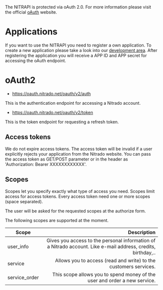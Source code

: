 The NITRAPI is protected via oAuth 2.0. For more information please visit the official [oAuth](http://oauth.net/2/) website.

# Applications

If you want to use the NITRAPI you need to register a own application. To create a new application please take a look into our [development area](https://server.nitrado.net/developer/index). After registering the application you will receive a APP ID and APP secret for accessing the oAuth endpoint. 

# oAuth2

- https://oauth.nitrado.net/oauth/v2/auth

This is the authentication endpoint for accessing a Nitrado account.

- https://oauth.nitrado.net/oauth/v2/token

This is the token endpoint for requesting a refresh token.

## Access tokens

We do not expire access tokens. The access token will be invalid if a user explicitly rejects your application from the Nitrado website.
You can pass the access token as GET/POST parameter or in the header as 'Authorization: Bearer XXXXXXXXXXXX'.

## Scopes

Scopes let you specify exactly what type of access you need. Scopes limit access for access tokens. 
Every access token need one or more scopes (space separated).

The user will be asked for the requested scopes at the authorize form.

The following scopes are supported at the moment. 


| Scope                |  Description   |
| -------------------- | -------------: |
| user_info            | Gives you access to the personal information of a Nitrado account. Like e-mail address, credits, birthday,.. |
| service              | Allows you to access (read and write) to the customers services. |
| service_order        | This scope allows you to spend money of the user and order a new service. | 



